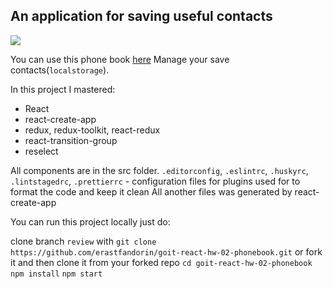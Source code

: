 ## An application for saving useful contacts

![](https://i.imgur.com/ZLrm0Bc.gifv)

You can use this phone book
[here](https://erastfandorin.github.io/goit-react-hw-02-phonebook/) Manage your
save contacts(`localstorage`).

In this project I mastered:

- React
- react-create-app
- redux, redux-toolkit, react-redux
- react-transition-group
- reselect

All components are in the src folder. `.editorconfig`, `.eslintrc`, `.huskyrc`,
`.lintstagedrc`, `.prettierrc` - configuration files for plugins used for to
format the code and keep it clean All another files was generated by
react-create-app

You can run this project locally just do:

clone branch `review` with
`git clone https://github.com/erastfandorin/goit-react-hw-02-phonebook.git` or
fork it and then clone it from your forked repo `cd goit-react-hw-02-phonebook`
`npm install` `npm start`
